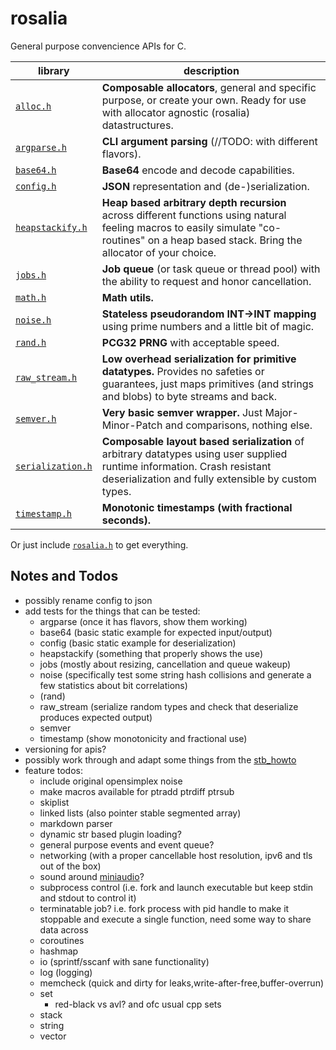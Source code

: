 # rosalia

General purpose convencience APIs for C.

|library|description|
|---|---|
|[`alloc.h`](./includes/rosalia/alloc.h)|**Composable allocators**, general and specific purpose, or create your own. Ready for use with allocator agnostic (rosalia) datastructures.|
|[`argparse.h`](./includes/rosalia/argparse.h)|**CLI argument parsing** (//TODO: with different flavors).|
|[`base64.h`](./includes/rosalia/base64.h)|**Base64** encode and decode capabilities.|
|[`config.h`](./includes/rosalia/config.h)|**JSON** representation and (de-)serialization.|
|[`heapstackify.h`](./includes/rosalia/heapstackify.h)|**Heap based arbitrary depth recursion** across different functions using natural feeling macros to easily simulate "co-routines" on a heap based stack. Bring the allocator of your choice.|
|[`jobs.h`](./includes/rosalia/jobs.h)|**Job queue** (or task queue or thread pool) with the ability to request and honor cancellation.|
|[`math.h`](./includes/rosalia/math.h)|**Math utils.**|
|[`noise.h`](./includes/rosalia/noise.h)|**Stateless pseudorandom INT->INT mapping** using prime numbers and a little bit of magic.|
|[`rand.h`](./includes/rosalia/rand.h)|**PCG32 PRNG** with acceptable speed.|
|[`raw_stream.h`](./includes/rosalia/raw_stream.h)|**Low overhead serialization for primitive datatypes.** Provides no safeties or guarantees, just maps primitives (and strings and blobs) to byte streams and back.|
|[`semver.h`](./includes/rosalia/semver.h)|**Very basic semver wrapper.** Just Major-Minor-Patch and comparisons, nothing else.|
|[`serialization.h`](./includes/rosalia/serialization.h)|**Composable layout based serialization** of arbitrary datatypes using user supplied runtime information. Crash resistant deserialization and fully extensible by custom types.|
|[`timestamp.h`](./includes/rosalia/timestamp.h)|**Monotonic timestamps (with fractional seconds).**|

Or just include [`rosalia.h`](./includes/rosalia/rosalia.h) to get everything.

## Notes and Todos
* possibly rename config to json
* add tests for the things that can be tested:
  * argparse (once it has flavors, show them working)
  * base64 (basic static example for expected input/output)
  * config (basic static example for deserialization)
  * heapstackify (something that properly shows the use)
  * jobs (mostly about resizing, cancellation and queue wakeup)
  * noise (specifically test some string hash collisions and generate a few statistics about bit correlations)
  * (rand)
  * raw_stream (serialize random types and check that deserialize produces expected output)
  * semver
  * timestamp (show monotonicity and fractional use)
* versioning for apis?
* possibly work through and adapt some things from the [stb_howto](https://github.com/nothings/stb/blob/master/docs/stb_howto.txt)
* feature todos:
  * include original opensimplex noise
  * make macros available for ptradd ptrdiff ptrsub
  * skiplist
  * linked lists (also pointer stable segmented array)
  * markdown parser
  * dynamic str based plugin loading?
  * general purpose events and event queue?
  * networking (with a proper cancellable host resolution, ipv6 and tls out of the box)
  * sound around [miniaudio](https://miniaud.io/)?
  * subprocess control (i.e. fork and launch executable but keep stdin and stdout to control it)
  * terminatable job? i.e. fork process with pid handle to make it stoppable and execute a single function, need some way to share data across
  * coroutines
  * hashmap
  * io (sprintf/sscanf with sane functionality)
  * log (logging)
  * memcheck (quick and dirty for leaks,write-after-free,buffer-overrun)
  * set
    * red-black vs avl? and ofc usual cpp sets
  * stack
  * string
  * vector
